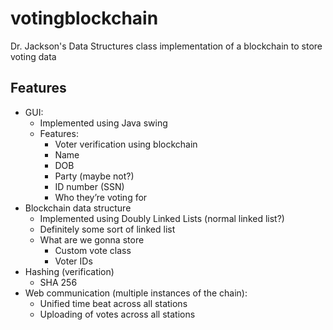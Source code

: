 # votingblockchain
Dr. Jackson's Data Structures class implementation of a blockchain to store voting data

## Features
* GUI: 
  * Implemented using Java swing
  * Features:
    * Voter verification using blockchain
    * Name
    * DOB
    * Party (maybe not?)
    * ID number (SSN)
    * Who they’re voting for
* Blockchain data structure
  * Implemented using Doubly Linked Lists (normal linked list?)
  * Definitely some sort of linked list
  * What are we gonna store
    * Custom vote class
    * Voter IDs
* Hashing (verification)
  * SHA 256
* Web communication (multiple instances of the chain):
  * Unified time beat across all stations
  * Uploading of votes across all stations
